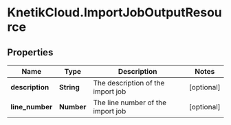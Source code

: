 # KnetikCloud.ImportJobOutputResource

## Properties
Name | Type | Description | Notes
------------ | ------------- | ------------- | -------------
**description** | **String** | The description of the import job | [optional] 
**line_number** | **Number** | The line number of the import job | [optional] 


